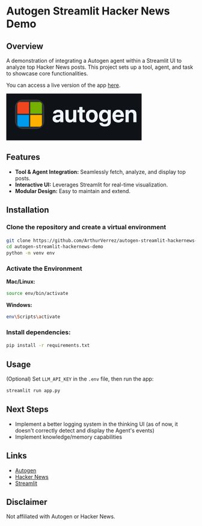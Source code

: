 # Autogen Streamlit Hacker News Demo

## Overview

A demonstration of integrating a Autogen agent within a Streamlit UI to analyze top Hacker News posts. This project sets up a tool, agent, and task to showcase core functionalities.

You can access a live version of the app [here](https://autogen-hackernews-demo.streamlit.app/).

![App Screenshot](app_screenshot.png)

## Features

- **Tool & Agent Integration:** Seamlessly fetch, analyze, and display top posts.
- **Interactive UI:** Leverages Streamlit for real-time visualization.
- **Modular Design:** Easy to maintain and extend.

## Installation

### Clone the repository and create a virtual environment

```bash
git clone https://github.com/ArthurVerrez/autogen-streamlit-hackernews-demo
cd autogen-streamlit-hackernews-demo
python -m venv env
```

### Activate the Environment

**Mac/Linux:**

```bash
source env/bin/activate
```

**Windows:**

```bash
env\Scripts\activate
```

### Install dependencies:

```bash
pip install -r requirements.txt
```

## Usage

(Optional) Set `LLM_API_KEY` in the `.env` file, then run the app:

```bash
streamlit run app.py
```

## Next Steps

- Implement a better logging system in the thinking UI (as of now, it doesn't correctly detect and display the Agent's events)
- Implement knowledge/memory capabilities

## Links

- [Autogen](https://github.com/microsoft/autogen)
- [Hacker News](https://news.ycombinator.com/)
- [Streamlit](https://streamlit.io/)

## Disclaimer

Not affiliated with Autogen or Hacker News.
